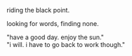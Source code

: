 riding the black point.

looking for words, finding none. 

"have a good day. enjoy the sun."  
"i will. i have to go back to work though."
